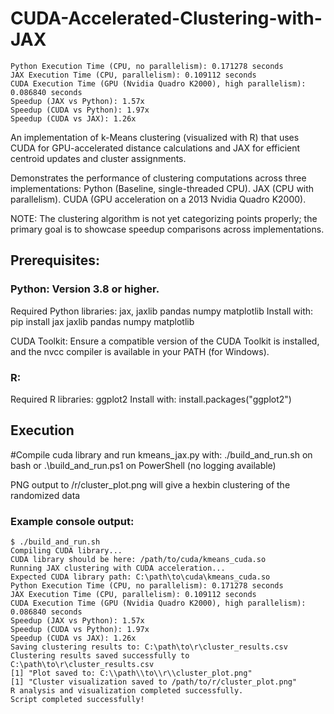 # CUDA-Accelerated-Clustering-with-JAX

```
Python Execution Time (CPU, no parallelism): 0.171278 seconds
JAX Execution Time (CPU, parallelism): 0.109112 seconds
CUDA Execution Time (GPU (Nvidia Quadro K2000), high parallelism): 0.086840 seconds
Speedup (JAX vs Python): 1.57x
Speedup (CUDA vs Python): 1.97x
Speedup (CUDA vs JAX): 1.26x
```

An implementation of k-Means clustering (visualized with R) that uses CUDA for GPU-accelerated distance calculations and JAX for efficient centroid updates and cluster assignments.

Demonstrates the performance of clustering computations across three implementations:
Python (Baseline, single-threaded CPU).
JAX (CPU with parallelism).
CUDA (GPU acceleration on a 2013 Nvidia Quadro K2000).

NOTE: The clustering algorithm is not yet categorizing points properly; the primary goal is to showcase speedup comparisons across implementations.

## Prerequisites:

### Python: Version 3.8 or higher.

Required Python libraries:
    jax, jaxlib
    pandas
    numpy
    matplotlib
Install with:
pip install jax jaxlib pandas numpy matplotlib

CUDA Toolkit: Ensure a compatible version of the CUDA Toolkit is installed, and the nvcc compiler is available in your PATH (for Windows).

### R:

Required R libraries:
ggplot2
Install with:
install.packages("ggplot2")

## Execution

#Compile cuda library and run kmeans_jax.py with:
./build_and_run.sh
on bash
or
.\build_and_run.ps1
on PowerShell (no logging available)

PNG output to /r/cluster_plot.png will give a hexbin clustering of the randomized data

### Example console output:

```
$ ./build_and_run.sh
Compiling CUDA library...
CUDA library should be here: /path/to/cuda/kmeans_cuda.so
Running JAX clustering with CUDA acceleration...
Expected CUDA library path: C:\path\to\cuda\kmeans_cuda.so
Python Execution Time (CPU, no parallelism): 0.171278 seconds
JAX Execution Time (CPU, parallelism): 0.109112 seconds
CUDA Execution Time (GPU (Nvidia Quadro K2000), high parallelism): 0.086840 seconds
Speedup (JAX vs Python): 1.57x
Speedup (CUDA vs Python): 1.97x
Speedup (CUDA vs JAX): 1.26x
Saving clustering results to: C:\path\to\r\cluster_results.csv
Clustering results saved successfully to C:\path\to\r\cluster_results.csv
[1] "Plot saved to: C:\\path\\to\\r\\cluster_plot.png"
[1] "Cluster visualization saved to /path/to/r/cluster_plot.png"
R analysis and visualization completed successfully.
Script completed successfully!
```
